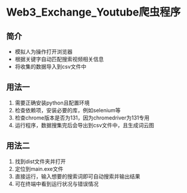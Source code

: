 # Web3_Exchange_Youtube爬虫程序

## 简介
* 模拟人为操作打开浏览器
* 根据关键字自动匹配搜索视频相关信息
* 将收集的数据导入到csv文件中

## 用法一
1. 需要正确安装python且配置环境
2. 检查依赖项，安装必要的库，例如selenium等
3. 检查chrome版本是否为131，因为chromedriver为131专用
4. 运行程序，数据搜集完后会导出到csv文件中，且生成词云图

## 用法二
1. 找到dist文件夹并打开
2. 定位到main.exe文件
3. 直接运行，输入想要的搜索词即可自动搜索并输出结果
4. 可在终端中看到运行状况与错误情况
